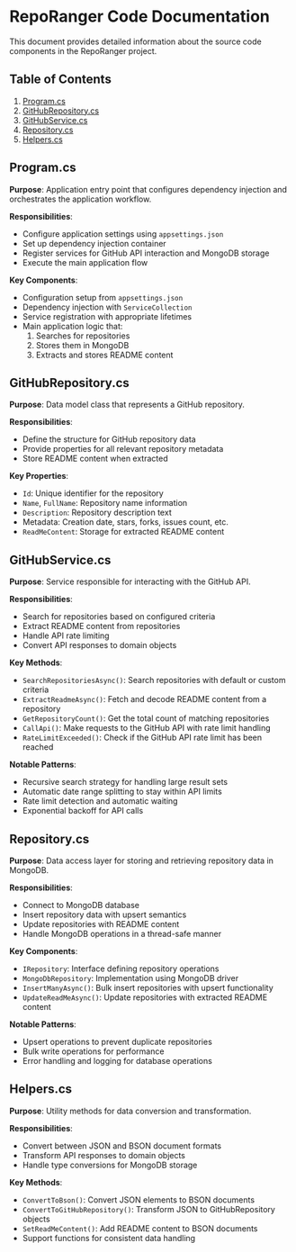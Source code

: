 # RepoRanger Code Documentation

This document provides detailed information about the source code components in the RepoRanger project.

## Table of Contents

1. [Program.cs](#programcs)
2. [GitHubRepository.cs](#githubrepositorycs)
3. [GitHubService.cs](#githubservicecs)
4. [Repository.cs](#repositorycs)
5. [Helpers.cs](#helperscs)

## Program.cs

**Purpose**: Application entry point that configures dependency injection and orchestrates the application workflow.

**Responsibilities**:
- Configure application settings using `appsettings.json`
- Set up dependency injection container
- Register services for GitHub API interaction and MongoDB storage
- Execute the main application flow

**Key Components**:
- Configuration setup from `appsettings.json`
- Dependency injection with `ServiceCollection`
- Service registration with appropriate lifetimes
- Main application logic that:
  1. Searches for repositories
  2. Stores them in MongoDB
  3. Extracts and stores README content

## GitHubRepository.cs

**Purpose**: Data model class that represents a GitHub repository.

**Responsibilities**:
- Define the structure for GitHub repository data
- Provide properties for all relevant repository metadata
- Store README content when extracted

**Key Properties**:
- `Id`: Unique identifier for the repository
- `Name`, `FullName`: Repository name information
- `Description`: Repository description text
- Metadata: Creation date, stars, forks, issues count, etc.
- `ReadMeContent`: Storage for extracted README content

## GitHubService.cs

**Purpose**: Service responsible for interacting with the GitHub API.

**Responsibilities**:
- Search for repositories based on configured criteria
- Extract README content from repositories
- Handle API rate limiting
- Convert API responses to domain objects

**Key Methods**:
- `SearchRepositoriesAsync()`: Search repositories with default or custom criteria
- `ExtractReadmeAsync()`: Fetch and decode README content from a repository
- `GetRepositoryCount()`: Get the total count of matching repositories
- `CallApi()`: Make requests to the GitHub API with rate limit handling
- `RateLimitExceeded()`: Check if the GitHub API rate limit has been reached

**Notable Patterns**:
- Recursive search strategy for handling large result sets
- Automatic date range splitting to stay within API limits
- Rate limit detection and automatic waiting
- Exponential backoff for API calls

## Repository.cs

**Purpose**: Data access layer for storing and retrieving repository data in MongoDB.

**Responsibilities**:
- Connect to MongoDB database
- Insert repository data with upsert semantics
- Update repositories with README content
- Handle MongoDB operations in a thread-safe manner

**Key Components**:
- `IRepository`: Interface defining repository operations
- `MongoDbRepository`: Implementation using MongoDB driver
- `InsertManyAsync()`: Bulk insert repositories with upsert functionality
- `UpdateReadMeAsync()`: Update repositories with extracted README content

**Notable Patterns**:
- Upsert operations to prevent duplicate repositories
- Bulk write operations for performance
- Error handling and logging for database operations

## Helpers.cs

**Purpose**: Utility methods for data conversion and transformation.

**Responsibilities**:
- Convert between JSON and BSON document formats
- Transform API responses to domain objects
- Handle type conversions for MongoDB storage

**Key Methods**:
- `ConvertToBson()`: Convert JSON elements to BSON documents
- `ConvertToGitHubRepository()`: Transform JSON to GitHubRepository objects
- `SetReadMeContent()`: Add README content to BSON documents
- Support functions for consistent data handling
